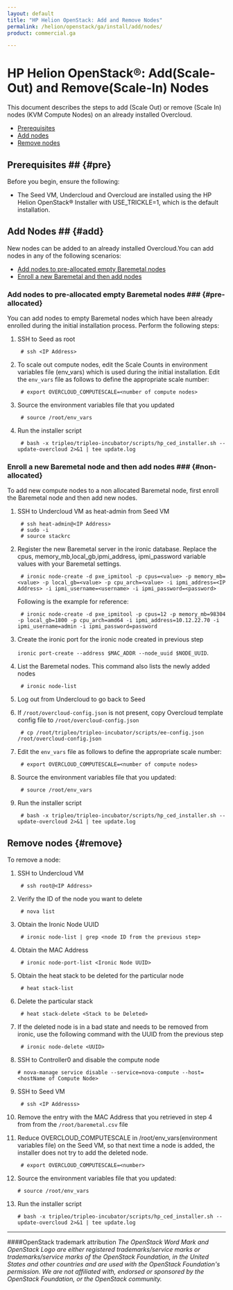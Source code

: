 ```yaml
---
layout: default
title: "HP Helion OpenStack: Add and Remove Nodes"
permalink: /helion/openstack/ga/install/add/nodes/
product: commercial.ga

---
```

<!--UNDER REVISION-->


<script>

function PageRefresh {
onLoad="window.refresh"
}

PageRefresh();

</script>

<!--
<p style="font-size: small;"> <a href="/helion/openstack/install-beta/prereqs/">&#9664; PREV</a> | <a href="/helion/openstack/install-beta-overview/">&#9650; UP</a> | <a href="/helion/openstack/install-beta/vsa/">NEXT &#9654;</a> </p>
-->

# HP Helion OpenStack&reg;: Add(Scale-Out) and Remove(Scale-In) Nodes

<!---This document describes the steps to add and remove nodes (scale in or scale out the VSA and Compute nodes) on an already installed overcloud-->
This document describes the steps to add (Scale Out) or remove (Scale In) nodes  (KVM Compute Nodes) on an already installed Overcloud. 

- [Prerequisites](#pre)
- [Add nodes](#add)
- [Remove nodes](#remove)

## Prerequisites ## {#pre}

Before you begin, ensure the following:

- The Seed VM, Undercloud and Overcloud are installed using the HP Helion OpenStack&#174; Installer with USE_TRICKLE=1, which is the default installation.

## Add Nodes ## {#add}

New nodes can be added to an already installed Overcloud.You can add nodes in any of the following scenarios:

- [Add nodes to pre-allocated empty Baremetal nodes](#pre-allocated)
- [Enroll a new Baremetal and then add nodes](#non-allocated)

### Add nodes to pre-allocated empty Baremetal nodes ### {#pre-allocated}

You can add nodes to empty Baremetal nodes which have been already enrolled during the initial installation process. Perform the following steps:


1. SSH to Seed as root

 		# ssh <IP Address>

2. To scale out compute nodes, edit the Scale Counts in environment variables file (env_vars) which is used during the initial installation. Edit the `env_vars` file as follows to define the appropriate scale number:

		# export OVERCLOUD_COMPUTESCALE=<number of compute nodes>

3. Source the environment variables file that  you updated  

		# source /root/env_vars

4. Run the installer script

		# bash -x tripleo/tripleo-incubator/scripts/hp_ced_installer.sh --update-overcloud 2>&1 | tee update.log

	<!---If because of some reason, the above command fails, try the alternative approach

		export OVERCLOUD_SCALE_NODES=1
		bash -x tripleo/tripleo-incubator/scripts/hp_ced_installer.sh --skip-install-seed --skip-install-undercloud 2>&1 | tee update.log-->

### Enroll a new Baremetal node and then add nodes ### {#non-allocated}

To add new compute nodes to a non allocated Baremetal node, first enroll the Baremetal node and then add new nodes.

1. SSH to Undercloud VM as heat-admin from Seed VM

	    # ssh heat-admin@<IP Address>
		# sudo -i
		# source stackrc

2. Register the new Baremetal server in the ironic database. Replace the cpus, memory&#095;mb,local&#095;gb,ipmi&#095;address, ipmi&#095;password variable values with your Baremetal settings. 

		# ironic node-create -d pxe_ipmitool -p cpus=<value> -p memory_mb=<value> -p local_gb=<value> -p cpu_arch=<value> -i ipmi_address=<IP Address> -i ipmi_username=<username> -i ipmi_password=<password>

	Following is the example for reference:

		# ironic node-create -d pxe_ipmitool -p cpus=12 -p memory_mb=98304 -p local_gb=1800 -p cpu_arch=amd64 -i ipmi_address=10.12.22.70 -i ipmi_username=admin -i ipmi_password=password

	
3. Create the ironic port for the ironic node created in previous step

	 `ironic port-create --address $MAC_ADDR --node_uuid $NODE_UUID`. 

4. List the Baremetal nodes. This command also lists the newly added nodes

		# ironic node-list

5. Log out from Undercloud to go back to Seed

       
6. If `/root/overcloud-config.json` is not present, copy Overcloud template config file to `/root/overcloud-config.json`
 
		# cp /root/tripleo/tripleo-incubator/scripts/ee-config.json /root/overcloud-config.json


7. Edit the `env_vars` file as follows to define the appropriate scale number:

	
		# export OVERCLOUD_COMPUTESCALE=<number of compute nodes>

4. Source the environment variables file that  you updated:  

		# source /root/env_vars

4. Run the installer script

		# bash -x tripleo/tripleo-incubator/scripts/hp_ced_installer.sh --update-overcloud 2>&1 | tee update.log


## Remove nodes {#remove}

To remove a node:

1. SSH to Undercloud VM

		# ssh root@<IP Address>

2. Verify the ID of the node you want to delete

		# nova list

3. Obtain the Ironic Node UUID 

		# ironic node-list | grep <node ID from the previous step>

4. Obtain the MAC Address 

		# ironic node-port-list <Ironic Node UUID>

5. Obtain the heat stack to be deleted for the particular node 
 
		# heat stack-list

6. Delete the particular stack 
		
		# heat stack-delete <Stack to be Deleted>

7. If the deleted node is in a bad state and needs to be removed from ironic, use the following command with the UUID from the previous step

		# ironic node-delete <UUID>

8. 	SSH to Controller0 and disable the compute node

		# nova-manage service disable --service=nova-compute --host=<hostName of Compute Node>

9. SSH to Seed VM

		# ssh <IP Addresss>

10. Remove the entry with the MAC Address that you retrieved in step 4 from from the `/root/baremetal.csv` file

10. Reduce OVERCLOUD_COMPUTESCALE in /root/env_vars(environment variables file) on the Seed VM, so that next time a node is added, the installer does not try to add the deleted node. 

		 # export OVERCLOUD_COMPUTESCALE=<number>

11. Source the environment variables file that  you updated:  

		# source /root/env_vars

12. Run the installer script

		# bash -x tripleo/tripleo-incubator/scripts/hp_ced_installer.sh --update-overcloud 2>&1 | tee update.log


----
####OpenStack trademark attribution
*The OpenStack Word Mark and OpenStack Logo are either registered trademarks/service marks or trademarks/service marks of the OpenStack Foundation, in the United States and other countries and are used with the OpenStack Foundation's permission. We are not affiliated with, endorsed or sponsored by the OpenStack Foundation, or the OpenStack community.*

     
